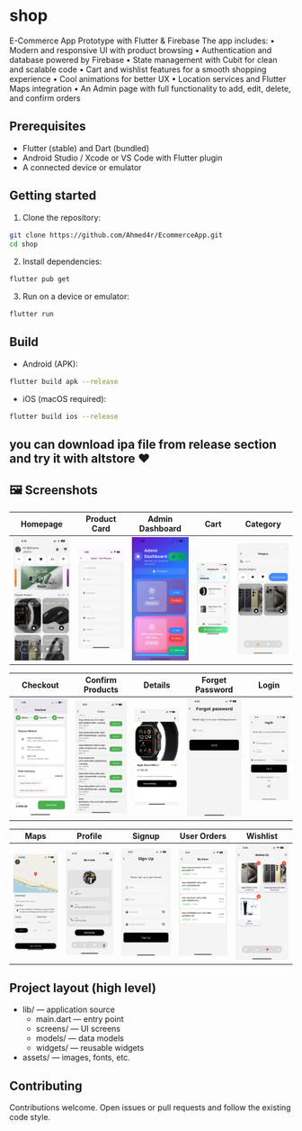 # shop

E-Commerce App Prototype with Flutter & Firebase
The app includes:
• Modern and responsive UI with product browsing
• Authentication and database powered by Firebase
• State management with Cubit for clean and scalable code
• Cart and wishlist features for a smooth shopping experience
• Cool animations for better UX
• Location services and Flutter Maps integration
• An Admin page with full functionality to add, edit, delete, and confirm orders

## Prerequisites

- Flutter (stable) and Dart (bundled)
- Android Studio / Xcode or VS Code with Flutter plugin
- A connected device or emulator

## Getting started

1. Clone the repository:

```bash
git clone https://github.com/Ahmed4r/EcommerceApp.git
cd shop
```

2. Install dependencies:

```bash
flutter pub get
```

3. Run on a device or emulator:

```bash
flutter run
```

## Build

- Android (APK):

```bash
flutter build apk --release
```

- iOS (macOS required):

```bash
flutter build ios --release
```

## you can download ipa file from release section and try it with altstore ❤️

## 🖼️ Screenshots

| Homepage                                     | Product Card                                        | Admin Dashboard                                            | Cart                                 | Category                                     |
| -------------------------------------------- | --------------------------------------------------- | ---------------------------------------------------------- | ------------------------------------ | -------------------------------------------- |
| ![Homepage](assets/screenshots/homepage.jpg) | ![Product Card](assets/screenshots/add_product.jpg) | ![Admin Dashboard](assets/screenshots/admin_dashboard.jpg) | ![Cart](assets/screenshots/cart.jpg) | ![Category](assets/screenshots/category.jpg) |

| Checkout                                     | Confirm Products                                             | Details                                    | Forget Password                                           | Login                                  |
| -------------------------------------------- | ------------------------------------------------------------ | ------------------------------------------ | --------------------------------------------------------- | -------------------------------------- |
| ![Checkout](assets/screenshots/checkout.jpg) | ![Confirm Products](assets/screenshots/confirm_products.jpg) | ![Details](assets/screenshots/details.jpg) | ![Forget Password](assets/screenshots/forgetPassword.jpg) | ![Login](assets/screenshots/login.jpg) |

| Maps                                 | Profile                                    | Signup                                   | User Orders                                       | Wishlist                                     |
| ------------------------------------ | ------------------------------------------ | ---------------------------------------- | ------------------------------------------------- | -------------------------------------------- |
| ![Maps](assets/screenshots/maps.jpg) | ![Profile](assets/screenshots/profile.jpg) | ![Signup](assets/screenshots/signup.jpg) | ![User Orders](assets/screenshots/user_ordes.jpg) | ![Wishlist](assets/screenshots/wishlist.jpg) |

## Project layout (high level)

- lib/ — application source
  - main.dart — entry point
  - screens/ — UI screens
  - models/ — data models
  - widgets/ — reusable widgets
- assets/ — images, fonts, etc.

## Contributing

Contributions welcome. Open issues or pull requests and follow the existing code style.
